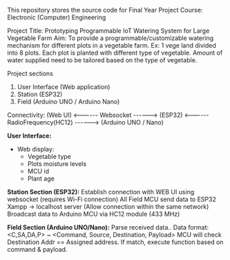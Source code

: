 This repository stores the source code for Final Year Project 
Course: Electronic (Computer) Engineering

Project Title: Prototyping Programmable IoT Watering System for Large Vegetable Farm
Aim: To provide a programmable/customizable watering mechanism for different plots in a vegetable farm.
      Ex: 1 vege land divided into 8 plots. Each plot is planted with different type of vegetable. Amount of water supplied need to be tailored based on the type of vegetable.

Project sections
1. User Interface (Web application)
2. Station (ESP32)
3. Field (Arduino UNO / Arduino Nano)

Connectivity:
(Web UI) <------ Websocket ------> (ESP32) <------ RadioFrequency(HC12) ------> (Arduino UNO / Nano)

**User Interface:**
- Web display:
  * Vegetable type
  * Plots moisture levels
  * MCU id
  * Plant age
 
**Station Section (ESP32):**
Establish connection with WEB UI using websocket (requires Wi-Fi connection)
All Field MCU send data to ESP32
Xampp -> localhost server (Allow connection within the same network)
Broadcast data to Arduino MCU via HC12 module (433 MHz)

**Field Section (Arduino UNO/Nano):**
Parse received data.. Data format: <C,SA,DA,P> ~ <Command, Source, Destination, Payload>
MCU will check Destination Addr == Assigned address. If match, execute function based on command & payload.
